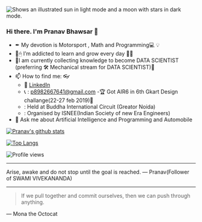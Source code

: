 <picture>
  <source media="(prefers-color-scheme: dark)" srcset=""https://cdn.analyticsvidhya.com/wp-content/uploads/2023/04/Data-Science-Innovations.jpeg"">
  <source media="(prefers-color-scheme: light)" srcset="https://cdn.analyticsvidhya.com/wp-content/uploads/2023/04/Data-Science-Innovations.jpeg">
  <img alt="Shows an illustrated sun in light mode and a moon with stars in dark mode." src="https://cdn.analyticsvidhya.com/wp-content/uploads/2023/04/Data-Science-Innovations.jpeg">
</picture>

### Hi there. I'm Pranav Bhawsar 🧑

- ✒ My devotion is Motorsport ,  Math and Programming💻 💡
- 🧠🖱 I’m addicted to learn and grow every day 🕵️‍♀️
- 💊I am currently collecting knowledge to become DATA SCIENTIST (preferring 🛠 Mechanical stream for DATA SCIENTIST)💉
- 📫 How to find me: 👓 
  - :office: [LinkedIn](https://www.linkedin.com/in/Pranavbhawsar/)
  - 📞 : p8982667641@gmail.com
-🏆 Got AIR6 in 6th Gkart Design challange(22-27 feb 2019)🥇
   - : Held at Buddha International Circuit (Greator Noida)
   - : Organised by ISNEE(Indian Society of new Era Engineers) 
- 💬 Ask me about Artificial Intelligence and Programming and Automobile

[![Pranav's github stats](https://github-readme-stats.vercel.app/api?username=Pranavbh1&count_private=true&show_icons=true&theme=dracula&hide_rank=false)](https://github.com/bansalkanav?tab=repositories)

[![Top Langs](https://github-readme-stats.vercel.app/api/top-langs/?username=Pranavbh1)](https://github.com/Pranavbh1?tab=repositories)

![Profile views](https://gpvc.arturio.dev/Pranavbh1)

</details>


---
Arise, awake and do not stop until the goal is reached.
— Pranav(Follower of SWAMI VIVEKANANDA)

---
> If we pull together and commit ourselves, then we can push through anything.

— Mona the Octocat

